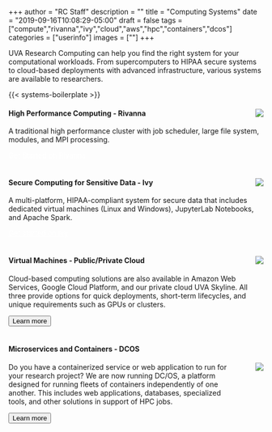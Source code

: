 +++
author = "RC Staff"
description = ""
title = "Computing Systems"
date = "2019-09-16T10:08:29-05:00"
draft = false
tags = ["compute","rivanna","ivy","cloud","aws","hpc","containers","dcos"]
categories = ["userinfo"]
images = [""]
+++

<p class=lead>UVA Research Computing can help you find the right system for your computational workloads.
From supercomputers to HIPAA secure systems to cloud-based deployments with advanced infrastructure,
various systems are available to researchers.</p>

{{< systems-boilerplate >}}

<div class="card-group">
  <div class="card">
    <div class="card-block">
      <img align="right" src="/images/hpc-cluster.png" style="max-width:20%;" />
      <h4 class="card-title">High Performance Computing - Rivanna</h4>
        <p class="card-text">A traditional high performance cluster with job scheduler, large file system, modules, and MPI processing. </p>
        <a href="/userinfo/rivanna/overview/" class="btn btn-warning" style="color:white">Get Started on Rivanna</a>
    </div>
  </div>
</div>

<br>

<div class="card-group">
  <div class="card">
    <div class="card-block">
      <img align="right" src="/images/ivy-leaf.png" style="max-width:20%;" />
      <h4 class="card-title">Secure Computing for Sensitive Data - Ivy</h4>
        <p class="card-text">A multi-platform, HIPAA-compliant system for secure data that includes dedicated virtual machines (Linux and Windows), JupyterLab Notebooks, and Apache Spark.</p>
        <a href="/userinfo/ivy/" class="btn btn-warning" style="color:white;">Get started on Ivy</a>
    </div>
  </div>
</div>

<br>

<div class="card-group">
  <div class="card">
    <div class="card-block">
      <img align="right" src="/images/cloud.png" style="max-width:20%;" />
      <h4 class="card-title">Virtual Machines - Public/Private Cloud</h4>
        <p class="card-text">
        Cloud-based computing solutions are also available in Amazon Web Services, Google Cloud Platform, and our private cloud UVA Skyline. All three provide options for quick deployments, short-term lifecycles, and unique requirements such as GPUs or clusters.
        </p>
      <a href="/service/cloud/" class="card-link"><button class="btn btn-warning">Learn more</button></a>
    </div>
  </div>
</div>

<br>

<div class="card-group">
  <div class="card">
    <div class="card-block">
      <h4 class="card-title">Microservices and Containers - DCOS</h4>
      <img align="right" src="/images/docker-logo.png" style="max-width:20%;" />
        <p class="card-text" style="width:90%;">
        Do you have a containerized service or web application to run for your research project? We are now running DC/OS, a platform designed for running fleets of containers independently of one another. This includes web applications, databases, specialized tools, and other solutions in support of HPC jobs.
        </p>
      <a href="/userinfo/microservices/" class="card-link"><button class="btn btn-warning">Learn more</button></a>
    </div>
  </div>
</div>
